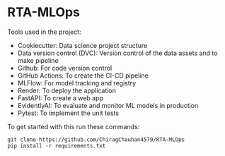 # RTA-MLOps

Tools used in the project:

* Cookiecutter: Data science project structure
* Data version control (DVC): Version control of the data assets and to make pipeline
* Github: For code version control
* GitHub Actions: To create the CI-CD pipeline
* MLFlow: For model tracking and registry
* Render: To deploy the application
* FastAPI: To create a web app
* EvidentlyAI: To evaluate and monitor ML models in production
* Pytest: To implement the unit tests

To get started with this run these commands:

```
git clone https://github.com/ChiragChauhan4579/RTA-MLOps
pip install -r requirements.txt
```
